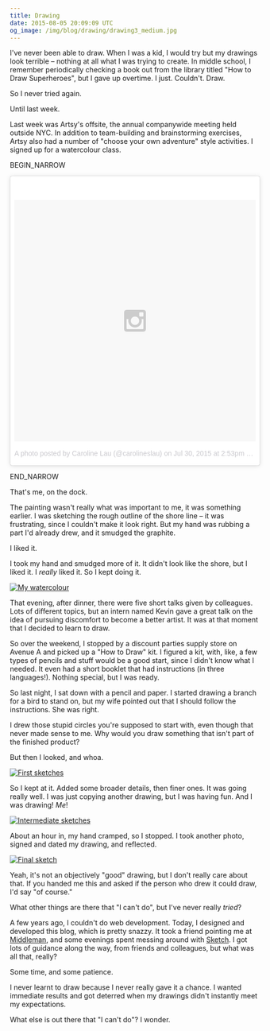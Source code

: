 ```yaml
---
title: Drawing
date: 2015-08-05 20:09:09 UTC
og_image: /img/blog/drawing/drawing3_medium.jpg
---
```


I've never been able to draw. When I was a kid, I would try but my drawings look terrible – nothing at all what I was trying to create. In middle school, I remember periodically checking a book out from the library titled "How to Draw Superheroes", but I gave up overtime. I just. Couldn't. Draw.

So I never tried again. 

<!-- more -->

Until last week. 

Last week was Artsy's offsite, the annual companywide meeting held outside NYC. In addition to team-building and brainstorming exercises, Artsy also had a number of "choose your own adventure" style activities. I signed up for a watercolour class.

BEGIN_NARROW

<blockquote class="instagram-media" data-instgrm-version="4" style=" background:#FFF; border:0; border-radius:3px; box-shadow:0 0 1px 0 rgba(0,0,0,0.5),0 1px 10px 0 rgba(0,0,0,0.15); margin: 1px; max-width:658px; padding:0; width:99.375%; width:-webkit-calc(100% - 2px); width:calc(100% - 2px);"><div style="padding:8px;"> <div style=" background:#F8F8F8; line-height:0; margin-top:40px; padding:50% 0; text-align:center; width:100%;"> <div style=" background:url(data:image/png;base64,iVBORw0KGgoAAAANSUhEUgAAACwAAAAsCAMAAAApWqozAAAAGFBMVEUiIiI9PT0eHh4gIB4hIBkcHBwcHBwcHBydr+JQAAAACHRSTlMABA4YHyQsM5jtaMwAAADfSURBVDjL7ZVBEgMhCAQBAf//42xcNbpAqakcM0ftUmFAAIBE81IqBJdS3lS6zs3bIpB9WED3YYXFPmHRfT8sgyrCP1x8uEUxLMzNWElFOYCV6mHWWwMzdPEKHlhLw7NWJqkHc4uIZphavDzA2JPzUDsBZziNae2S6owH8xPmX8G7zzgKEOPUoYHvGz1TBCxMkd3kwNVbU0gKHkx+iZILf77IofhrY1nYFnB/lQPb79drWOyJVa/DAvg9B/rLB4cC+Nqgdz/TvBbBnr6GBReqn/nRmDgaQEej7WhonozjF+Y2I/fZou/qAAAAAElFTkSuQmCC); display:block; height:44px; margin:0 auto -44px; position:relative; top:-22px; width:44px;"></div></div><p style=" color:#c9c8cd; font-family:Arial,sans-serif; font-size:14px; line-height:17px; margin-bottom:0; margin-top:8px; overflow:hidden; padding:8px 0 7px; text-align:center; text-overflow:ellipsis; white-space:nowrap;"><a href="https://instagram.com/p/5xqxoLMT_n/" style=" color:#c9c8cd; font-family:Arial,sans-serif; font-size:14px; font-style:normal; font-weight:normal; line-height:17px; text-decoration:none;" target="_top">A photo posted by Caroline Lau (@carolineslau)</a> on <time style=" font-family:Arial,sans-serif; font-size:14px; line-height:17px;" datetime="2015-07-30T21:53:03+00:00">Jul 30, 2015 at 2:53pm PDT</time></p></div></blockquote> <script async defer src="//platform.instagram.com/en_US/embeds.js"></script>

END_NARROW

That's me, on the dock. 

The painting wasn't really what was important to me, it was something earlier. I was sketching the rough outline of the shore line – it was frustrating, since I couldn't make it look right. But my hand was rubbing a part I'd already drew, and it smudged the graphite. 

I liked it. 

I took my hand and smudged more of it. It didn't look like the shore, but I liked it. I _really_ liked it. So I kept doing it. 

[![My watercolour](/img/blog/drawing/painting_small.jpg)](/img/blog/drawing/painting.jpg)

That evening, after dinner, there were five short talks given by colleagues. Lots of different topics, but an intern named Kevin gave a great talk on the idea of pursuing discomfort to become a better artist. It was at that moment that I decided to learn to draw. 

So over the weekend, I stopped by a discount parties supply store on Avenue A and picked up a "How to Draw" kit. I figured a kit, with, like, a few types of pencils and stuff would be a good start, since I didn't know what I needed. It even had a short booklet that had instructions (in three languages!). Nothing special, but I was ready.

So last night, I sat down with a pencil and paper. I started drawing a branch for a bird to stand on, but my wife pointed out that I should follow the instructions. She was right. 

I drew those stupid circles you're supposed to start with, even though that never made sense to me. Why would you draw something that isn't part of the finished product? 

But then I looked, and whoa.

[![First sketches](/img/blog/drawing/drawing1_small.jpg)](/img/blog/drawing/drawing1.jpg)

So I kept at it. Added some broader details, then finer ones. It was going really well. I was just copying another drawing, but I was having fun. And I was drawing! _Me_! 

[![Intermediate sketches](/img/blog/drawing/drawing2_small.jpg)](/img/blog/drawing/drawing2.jpg)

About an hour in, my hand cramped, so I stopped. I took another photo, signed and dated my drawing, and reflected.

[![Final sketch](/img/blog/drawing/drawing3_small.jpg)](/img/blog/drawing/drawing3.jpg)

Yeah, it's not an objectively "good" drawing, but I don't really care about that. If you handed me this and asked if the person who drew it could draw, I'd say "of course."

What other things are there that "I can't do", but I've never really _tried_? 

A few years ago, I couldn't do web development. Today, I designed and developed this blog, which is pretty snazzy. It took a friend pointing me at [Middleman](http://middlemanapp.com), and some evenings spent messing around with [Sketch](http://bohemiancoding.com/sketch/). I got lots of guidance along the way, from friends and colleagues, but what was all that, really?

Some time, and some patience. 

I never learnt to draw because I never really gave it a chance. I wanted immediate results and got deterred when my drawings didn't instantly meet my expectations. 

What else is out there that "I can't do"? I wonder. 
